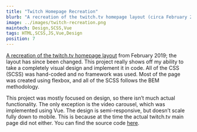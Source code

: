 ```yaml
---
title: "Twitch Homepage Recreation"
blurb: "A recreation of the twitch.tv homepage layout (circa February 2019)."
image: ../images/twitch-recreation.png
maintech: Design,SCSS,Vue
tags: HTML,SCSS,JS,Vue,Design
position: 7
---
```

[A recreation of the twitch.tv homepage layout](https://codepen.io/sparlos/full/JxyRWr) from February 2019; the layout has since been changed. This project really shows off my ability to take a completely visual design and implement it in code. All of the CSS (SCSS) was hand-coded and no framework was used. Most of the page was created using flexbox, and all of the SCSS follows the BEM methodology.

This project was mostly focused on design, so there isn’t much actual functionality. The only exception is the video carousel, which was implemented using Vue. The design is semi-responsive, but doesn’t scale fully down to mobile. This is because at the time the actual twitch.tv main page did not either. You can find the source code [here](https://codepen.io/sparlos/pen/JxyRWr).
